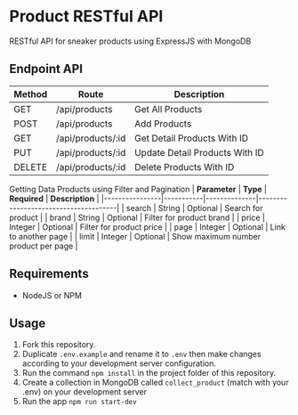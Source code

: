 # Product RESTful API
RESTful API for sneaker products using ExpressJS with MongoDB

## Endpoint API
| **Method** | **Route**         | **Description**                |
|------------|-------------------|--------------------------------|
| GET        | /api/products     | Get All Products               |
| POST       | /api/products     | Add Products                   |
| GET        | /api/products/:id | Get Detail Products With ID    |
| PUT        | /api/products/:id | Update Detail Products With ID |
| DELETE     | /api/products/:id | Delete Products With ID        |

Getting Data Products using Filter and Pagination
| **Parameter**  | **Type**  | **Required** | **Description**                      |
|----------------|-----------|--------------|--------------------------------------|
| search         | String    | Optional     | Search for product                   |
| brand          | String    | Optional     | Filter for product brand             |
| price          | Integer   | Optional     | Filter for product price             |
| page           | Integer   | Optional     | Link to another page                 |
| limit          | Integer   | Optional     | Show maximum number product per page |

## Requirements
- NodeJS or NPM

## Usage
1. Fork this repository.
2. Duplicate `.env.example` and rename it to `.env` then make  changes according to your development server configuration.
3. Run the command `npm install` in the project folder of this repository.
4. Create a collection in MongoDB called `collect_product` (match with your .env) on your development server
5. Run the app `npm run start-dev`
